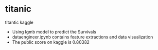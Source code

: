 # titanic
titantic kaggle
* Using lgmb model to predict the Survivals
* dataengineer.ipynb contains feature extractions and data visualization
* The public score on kaggle is 0.80382
